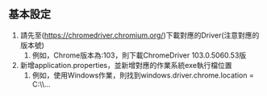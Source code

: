 ##  基本設定
1. 請先至(https://chromedriver.chromium.org/)下載對應的Driver(注意對應的版本號)
   1. 例如，Chrome版本為:103，則下載ChromeDriver 103.0.5060.53版
2. 新增application.properties，並新增對應的作業系統exe執行檔位置
   1. 例如，使用Windows作業，則找到windows.driver.chrome.location = C:\\\\...